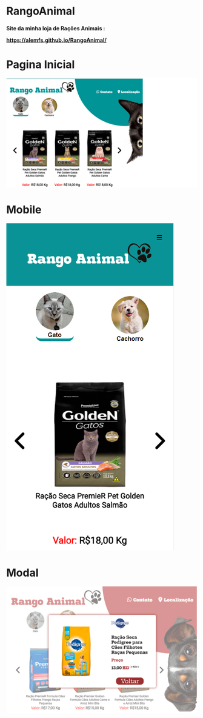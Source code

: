 # RangoAnimal
<h4>Site da minha loja de Rações Animais : <br>

 <a> https://alemfs.github.io/RangoAnimal/</a>


# Pagina Inicial
![Tela Princial](Imagens/PaginaInicial.png)

# Mobile
 ![Mobile](Imagens/Mobile.png)


 # Modal
 ![Modal](Imagens/Modal.png)
 
 
